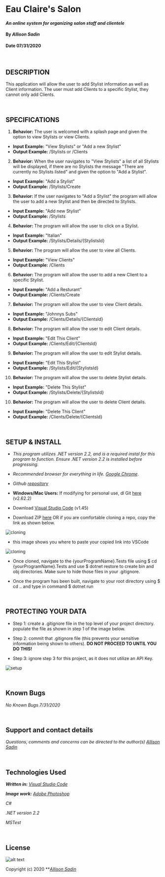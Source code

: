 # Eau Claire's Salon

#### _An online system for organizing salon staff and clientele_	

#### By _**Allison Sadin**_
#### Date 07/31/2020

<br>

## **DESCRIPTION**

This application will allow the user to add Stylist information as well as Client information. The user must add Clients to a specific Stylist, they cannot only add Clients.

<br>

 ## **SPECIFICATIONS**

1. **Behavior:** The user is welcomed with a splash page and given the option to view Stylists or view Clients.
* **Input Example:** "View Stylists" or "Add a new Stylist"
* **Output Example:** /Stylists or /Clients 

2. **Behavior:** When the user navigates to "View Stylists" a list of all Stylists will be displayed, if there are no Stylists the message "There are currently no Stylists listed" and given the option to "Add a Stylist".
* **Input Example:** "Add a Stylist"
* **Output Example:** /Stylists/Create

3. **Behavior:** If the user navigates to "Add a Stylist" the program will allow the user to add a new Stylist and then be directed to Stylists.
* **Input Example:** "Add new Stylist"
* **Output Example:** /Stylists

4. **Behavior:** The program will allow the user to click on a Stylist.
* **Input Example:** "Italian"
* **Output Example:** /Stylists/Details/{StylistsId}

5. **Behavior:** The program will allow the user to view all Clients.
* **Input Example:** "View Clients"
* **Output Example:** /Clients

6. **Behavior:** The program will allow the user to add a new Client to a specific Stylist.
* **Input Example:** "Add a Resturant"
* **Output Example:** /Clients/Create

7. **Behavior:** The program will allow the user to view Client details.
* **Input Example:** "Johnnys Subs"
* **Output Example:** /Clients/Details/{ClientsId}

8. **Behavior:** The program will allow the user to edit Client details.
* **Input Example:** "Edit This Client"
* **Output Example:** /Clients/Edit/{ClientsId}

9. **Behavior:** The program will allow the user to edit Stylist details.
* **Input Example:** "Edit This Stylist"
* **Output Example:** /Stylists/Edit/{StylistsId}

10. **Behavior:** The program will allow the user to delete Stylist details.
* **Input Example:** "Delete This Stylist"
* **Output Example:** /Stylists/Delete/{StylistsId}

10. **Behavior:** The program will allow the user to delete Client details.
* **Input Example:** "Delete This Client"
* **Output Example:** /Clients/Delete/{ClientsId}




<br>

## **SETUP & INSTALL**

* _This program utilizes .NET version 2.2, and is a required instal for this program to function. Ensure .NET version 2.2 is installed before progressing._

*  _Recommended browser for everything in life. [Google Chrome](https://www.google.com/chrome/)_.

*  _Github [repository](https://github.com/aesadin/Pierre_Bakery.Solution.git)_



*  **Windows/Mac Users:** If modifying for personal use, dl Git [here](https://git-scm.com/downloads/) (v2.62.2)

* Download [Visual Studio Code](https://code.visualstudio.com/) (v1.45)

* Download ZIP [here](https://github.com/aesadin/Pierre_Bakery.Solution.git) OR if you are comfortable cloning a repo, copy the link as shown below.

![cloning](https://coding-assets.s3-us-west-2.amazonaws.com/img/clone.gif "How to clone repo")

* this image shows you where to paste your copied link into VSCode

![cloning](https://coding-assets.s3-us-west-2.amazonaws.com/img/clone-github2.gif "Cloning from Github within VSCode")

* Once cloned, navigate to the {yourProgramName}.Tests file using $ cd {yourProgramName}.Tests and use $ dotnet restore to create bin and obj directories. Make sure to hide those files in your .gitignore.

* Once the program has been built, navigate to your root directory using $ cd .. and type in command $ dotnet run

<br>

## **PROTECTING YOUR DATA**

* Step 1: create a .gitignore file in the top level of your project directory. populate the file as shown in step 1 of the image below.

* Step 2: commit that .gitignore file (this prevents your sensitive information being shown to others). **DO NOT PROCEED TO UNTIL YOU DO THIS!**

* Step 3: ignore step 3 for this project, as it does not utilize an API Key.

![setup](https://coding-assets.s3-us-west-2.amazonaws.com/img/readme-image.jpg "Set up instructions")


<br>

## **Known Bugs**

 _No Known Bugs 7/31/2020_

<br>

## **Support and contact details**

_Questions, comments and concerns can be directed to the author(s) [Allison Sadin](aesadin@gmail.com)_

<br>

## **Technologies Used**

_**Written in:** [Visual Studio Code](https://code.visualstudio.com/)_

_**Image work:** [Adobe Photoshop](https://www.adobe.com/products/photoshop.html/)_

_C#_ 

_.NET version 2.2_

_MSTest_


<br>

## **License**
![alt text][logo]

[logo]: https://img.shields.io/bower/l/bootstrap "MIT License"

Copyright (c) 2020 **_[Allison Sadin](aesadin@gmail.com)_